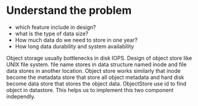 # Understand the problem
- which feature include in design?
- what is the type of data size?
- How much data do we need to store in one year?
- How long data durability and system availability

Object storage usually bottlenecks in disk IOPS. 
Design of object store like UNIX file system. file name stores in data structure named inode and file data stores in another location. 
Object store works similarly that inode become the metadata store that store all object metadata and hard disk become data store that stores the object data. ObjectStore use id to find object in datastore. This helps us to implement this two component independly. 